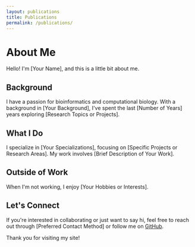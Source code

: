 ```yaml
---
layout: publications
title: Publications
permalink: /publications/
---
```


# About Me

Hello! I'm [Your Name], and this is a little bit about me.

## Background

I have a passion for bioinformatics and computational biology. With a background in [Your Background], I've spent the last [Number of Years] years exploring [Research Topics or Projects].

## What I Do

I specialize in [Your Specializations], focusing on [Specific Projects or Research Areas]. My work involves [Brief Description of Your Work].

## Outside of Work

When I'm not working, I enjoy [Your Hobbies or Interests].

## Let's Connect

If you're interested in collaborating or just want to say hi, feel free to reach out through [Preferred Contact Method] or follow me on [GitHub](https://github.com/yourgithubusername).

Thank you for visiting my site!
